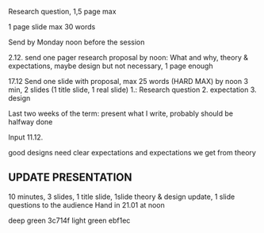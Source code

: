 Research question, 1,5 page max

1 page slide max 30 words

Send by  Monday noon before the session


2.12. send one pager research proposal by noon: What and why, theory & expectations, maybe design but not necessary, 1 page enough

17.12 Send one slide with proposal, max 25 words (HARD MAX) by noon 3 min, 2 slides (1 title slide, 1 real slide)
1.: Research question
2. expectation
3. design


Last two weeks of the term: present what I write, probably should be halfway done


Input 11.12. 

good designs need clear expectations and expectations we get from theory




## UPDATE PRESENTATION
10 minutes, 3 slides, 1 title slide, 1slide theory & design update, 1 slide questions to the audience
Hand in 21.01 at noon



deep green 3c714f
light green ebf1ec
